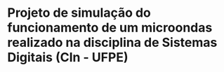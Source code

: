 # Projeto de simulação do funcionamento de um microondas realizado na disciplina de Sistemas Digitais (CIn - UFPE)
